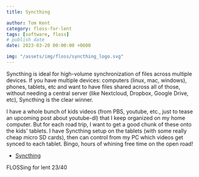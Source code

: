 ```yaml
---
title: Syncthing

author: Tom Kent
category: floss-for-lent
tags: [software, floss]
# publish date
date: 2023-03-20 00:00:00 +0600

img: "/assets/img/floss/syncthing_logo.svg"
---
```


Syncthing is ideal for high-volume synchronization of files across multiple devices. If you have multiple devices: 
computers (linux, mac, windows), phones, tablets, etc and want to have files shared across all of those, without needing 
a central server (like Nextcloud, Dropbox, Google Drive, etc), Syncthing is the clear winner. 

I have a whole bunch of kids videos (from PBS, youtube, etc., just to tease an upcoming post about youtube-dl) that I 
keep organized on my home computer. But for each road trip, I want to get a good chunk of these onto the kids' tablets. 
I have Syncthing setup on the tablets (with some really cheap micro SD cards), then can control from my PC which videos
get synced to each tablet. Bingo, hours of whining free time on the open road!

*   [Syncthing](https://syncthing.net/)

FLOSSing for lent 23/40